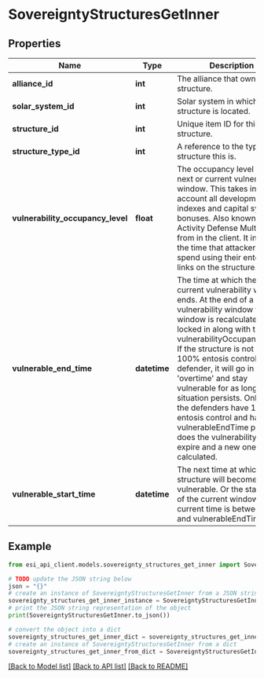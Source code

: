 # SovereigntyStructuresGetInner


## Properties

Name | Type | Description | Notes
------------ | ------------- | ------------- | -------------
**alliance_id** | **int** | The alliance that owns the structure.  | 
**solar_system_id** | **int** | Solar system in which the structure is located.  | 
**structure_id** | **int** | Unique item ID for this structure. | 
**structure_type_id** | **int** | A reference to the type of structure this is.  | 
**vulnerability_occupancy_level** | **float** | The occupancy level for the next or current vulnerability window. This takes into account all development indexes and capital system bonuses. Also known as Activity Defense Multiplier from in the client. It increases the time that attackers must spend using their entosis links on the structure.  | [optional] 
**vulnerable_end_time** | **datetime** | The time at which the next or current vulnerability window ends. At the end of a vulnerability window the next window is recalculated and locked in along with the vulnerabilityOccupancyLevel. If the structure is not in 100% entosis control of the defender, it will go in to &#39;overtime&#39; and stay vulnerable for as long as that situation persists. Only once the defenders have 100% entosis control and has the vulnerableEndTime passed does the vulnerability interval expire and a new one is calculated.  | [optional] 
**vulnerable_start_time** | **datetime** | The next time at which the structure will become vulnerable. Or the start time of the current window if current time is between this and vulnerableEndTime.  | [optional] 

## Example

```python
from esi_api_client.models.sovereignty_structures_get_inner import SovereigntyStructuresGetInner

# TODO update the JSON string below
json = "{}"
# create an instance of SovereigntyStructuresGetInner from a JSON string
sovereignty_structures_get_inner_instance = SovereigntyStructuresGetInner.from_json(json)
# print the JSON string representation of the object
print(SovereigntyStructuresGetInner.to_json())

# convert the object into a dict
sovereignty_structures_get_inner_dict = sovereignty_structures_get_inner_instance.to_dict()
# create an instance of SovereigntyStructuresGetInner from a dict
sovereignty_structures_get_inner_from_dict = SovereigntyStructuresGetInner.from_dict(sovereignty_structures_get_inner_dict)
```
[[Back to Model list]](../README.md#documentation-for-models) [[Back to API list]](../README.md#documentation-for-api-endpoints) [[Back to README]](../README.md)


